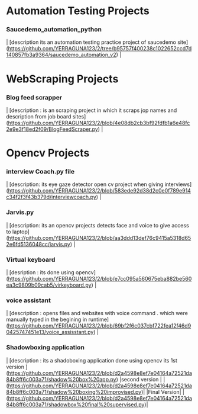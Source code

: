 # Automation Testing Projects
 ### Saucedemo_automation_python 
| [description  its an automation testing practice project of saucedemo site]  (https://github.com/YERRAGUNA123/2/tree/b95757f400238c1022652ccd7d140857fb3a9364/saucedemo_automation_v2) |

# WebScraping Projects

 ### Blog feed scrapper  
| [description : is an scraping project in which it scraps jop names and description from job board sites]  (https://github.com/YERRAGUNA123/2/blob/4e08db2cb3bf92fdfb1a6e48fc2e9e3f18ed2f09/BlogFeedScraper.py) |

# Opencv Projects
 ### interview Coach.py file 
| [description: its eye gaze detector open cv project when giving interviews] (https://github.com/YERRAGUNA123/2/blob/583ede92d38d2c0e0f789e914c34f2f3f43b379d/interviewcoach.py) |

### Jarvis.py 
| [description: its an opencv projects detects face and voice to give access to laptop] (https://github.com/YERRAGUNA123/2/blob/aa3ddd13def76c9415a5318d652e6fd5136048cc/jarvis.py) |

### Virtual keyboard 
| [desription : its done using opencv] (https://github.com/YERRAGUNA123/2/blob/e7cc095a560675eba882be560ea3c9809b09cab5/virkeyboard.py) |

### voice assistant 
| [description : opens files and websites with voice command . which were manually typed in the begining in runtime] (https://github.com/YERRAGUNA123/2/blob/69bf2f6c037cbf722fea12f46d90425747451e13/voice_assisstant.py)  |

### Shadowboxing application
| [description : its a shadoboxing application done using opencv its 1st version ]
(https://github.com/YERRAGUNA123/2/blob/d2a4598e8ef7e04164a72521da84b8ff6c003a71/shadow%20box%20app.py)
|second version |
|(https://github.com/YERRAGUNA123/2/blob/d2a4598e8ef7e04164a72521da84b8ff6c003a71/shadow%20boxing%20improvised.py)|
  |Final Version|
|(https://github.com/YERRAGUNA123/2/blob/d2a4598e8ef7e04164a72521da84b8ff6c003a71/shadowbox%20final%20supervised.py)|




